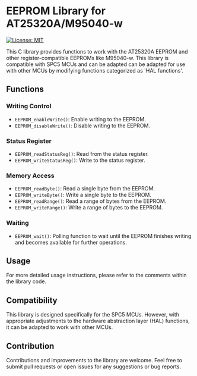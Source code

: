 # EEPROM Library for AT25320A/M95040-w

[![License: MIT](https://img.shields.io/badge/License-MIT-yellow.svg)](https://opensource.org/licenses/MIT)

This C library provides functions to work with the AT25320A EEPROM and other register-compatible EEPROMs like M95040-w. This library is compatible with SPC5 MCUs and can be adapted can be adapted for use with other MCUs by modifying functions categorized as 'HAL functions'.

## Functions

### Writing Control

- `EEPROM_enableWrite()`: Enable writing to the EEPROM.
- `EEPROM_disableWrite()`: Disable writing to the EEPROM.

### Status Register

- `EEPROM_readStatusReg()`: Read from the status register.
- `EEPROM_writeStatusReg()`: Write to the status register.

### Memory Access

- `EEPROM_readByte()`: Read a single byte from the EEPROM.
- `EEPROM_writeByte()`: Write a single byte to the EEPROM.
- `EEPROM_readRange()`: Read a range of bytes from the EEPROM.
- `EEPROM_writeRange()`: Write a range of bytes to the EEPROM.

### Waiting

- `EEPROM_wait()`: Polling function to wait until the EEPROM finishes writing and becomes available for further operations.

## Usage

For more detailed usage instructions, please refer to the comments within the library code.

## Compatibility

This library is designed specifically for the SPC5 MCUs. However, with appropriate adjustments to the hardware abstraction layer (HAL) functions, it can be adapted to work with other MCUs.

## Contribution

Contributions and improvements to the library are welcome. Feel free to submit pull requests or open issues for any suggestions or bug reports.

